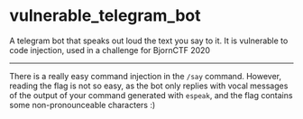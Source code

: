 # vulnerable_telegram_bot
A telegram bot that speaks out loud the text you say to it. It is vulnerable to code injection, used in a challenge for BjornCTF 2020

---

There is a really easy command injection in the `/say` command. However, reading the flag is not so easy, as the bot only replies with vocal messages of the output of your command generated with `espeak`, and the flag contains some non-pronounceable characters :)
